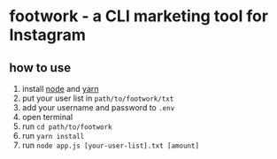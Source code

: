 # footwork - a CLI marketing tool for Instagram

## how to use

1. install [node](https://nodejs.org/en) and [yarn](https://classic.yarnpkg.com/lang/en/docs/install/)
1. put your user list in `path/to/footwork/txt`
1. add your username and password to `.env`
1. open terminal
1. run `cd path/to/footwork`
1. run `yarn install`
1. run `node app.js [your-user-list].txt [amount]`